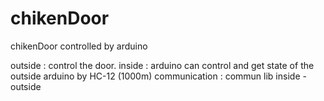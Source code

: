 # chikenDoor
chikenDoor controlled by arduino

outside : control the door.
inside : arduino can control and get state of the outside arduino by HC-12 (1000m)
communication : commun lib inside - outside
